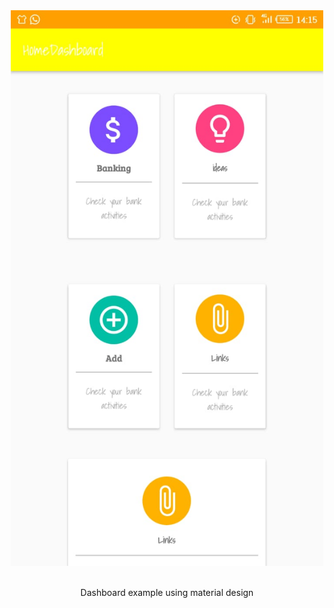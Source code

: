 <div align="center">
	<img width="500" src="images/img.jpeg" alt="Awesome">
	<br>
	<br>
	<p>
		Dashboard example using material design
	</p>
	
</div>

<!--
<p align="center">
	<b>✨ Prelaunching the <a href="https://awesomeweekly.co">Awesome Weekly</a> newsletter! ✨</b>
	<b> Vote it up on <a href="https://www.producthunt.com/posts/awesome-weekly">Product Hunt</a></b>
</p>

<br>
-->

